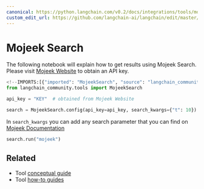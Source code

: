 ```yaml
---
canonical: https://python.langchain.com/v0.2/docs/integrations/tools/mojeek_search/
custom_edit_url: https://github.com/langchain-ai/langchain/edit/master/docs/docs/integrations/tools/mojeek_search.ipynb
---
```


# Mojeek Search

The following notebook will explain how to get results using Mojeek Search. Please visit [Mojeek Website](https://www.mojeek.com/services/search/web-search-api/) to obtain an API key.

```python
<!--IMPORTS:[{"imported": "MojeekSearch", "source": "langchain_community.tools", "docs": "https://api.python.langchain.com/en/latest/tools/langchain_community.tools.mojeek_search.tool.MojeekSearch.html", "title": "Mojeek Search"}]-->
from langchain_community.tools import MojeekSearch
```

```python
api_key = "KEY"  # obtained from Mojeek Website
```

```python
search = MojeekSearch.config(api_key=api_key, search_kwargs={"t": 10})
```

In `search_kwargs` you can add any search parameter that you can find on [Mojeek Documentation](https://www.mojeek.com/support/api/search/request_parameters.html)

```python
search.run("mojeek")
```

## Related

- Tool [conceptual guide](/docs/concepts/#tools)
- Tool [how-to guides](/docs/how_to/#tools)